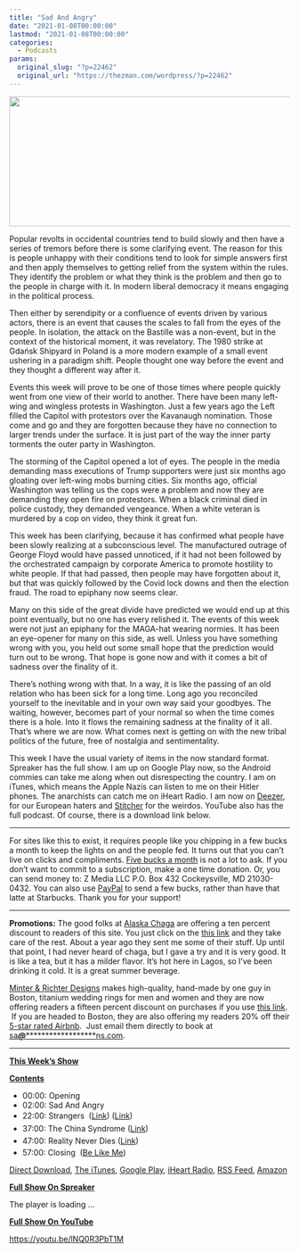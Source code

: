 ```yaml
---
title: "Sad And Angry"
date: "2021-01-08T00:00:00"
lastmod: "2021-01-08T00:00:00"
categories:
  - Podcasts
params:
  original_slug: "?p=22462"
  original_url: "https://thezman.com/wordpress/?p=22462"
---
```


[<img
src="http://thezman.com/wordpress/wp-content/uploads/2018/01/Power-Hour.png"
decoding="async" width="600" height="233" />](http://thezman.com/wordpress/wp-content/uploads/2018/01/Power-Hour.png)

Popular revolts in occidental countries tend to build slowly and then
have a series of tremors before there is some clarifying event. The
reason for this is people unhappy with their conditions tend to look for
simple answers first and then apply themselves to getting relief from
the system within the rules. They identify the problem or what they
think is the problem and then go to the people in charge with it. In
modern liberal democracy it means engaging in the political process.

Then either by serendipity or a confluence of events driven by various
actors, there is an event that causes the scales to fall from the eyes
of the people. In isolation, the attack on the Bastille was a non-event,
but in the context of the historical moment, it was revelatory. The 1980
strike at Gdańsk Shipyard in Poland is a more modern example of a small
event ushering in a paradigm shift. People thought one way before the
event and they thought a different way after it.

Events this week will prove to be one of those times where people
quickly went from one view of their world to another. There have been
many left-wing and wingless protests in Washington. Just a few years ago
the Left filled the Capitol with protestors over the Kavanaugh
nomination. Those come and go and they are forgotten because they have
no connection to larger trends under the surface. It is just part of the
way the inner party torments the outer party in Washington.

The storming of the Capitol opened a lot of eyes. The people in the
media demanding mass executions of Trump supporters were just six months
ago gloating over left-wing mobs burning cities. Six months ago,
official Washington was telling us the cops were a problem and now they
are demanding they open fire on protestors. When a black criminal died
in police custody, they demanded vengeance. When a white veteran is
murdered by a cop on video, they think it great fun.

This week has been clarifying, because it has confirmed what people have
been slowly realizing at a subconscious level. The manufactured outrage
of George Floyd would have passed unnoticed, if it had not been followed
by the orchestrated campaign by corporate America to promote hostility
to white people. If that had passed, then people may have forgotten
about it, but that was quickly followed by the Covid lock downs and then
the election fraud. The road to epiphany now seems clear.

Many on this side of the great divide have predicted we would end up at
this point eventually, but no one has every relished it. The events of
this week were not just an epiphany for the MAGA-hat wearing normies. It
has been an eye-opener for many on this side, as well. Unless you have
something wrong with you, you held out some small hope that the
prediction would turn out to be wrong. That hope is gone now and with it
comes a bit of sadness over the finality of it.

There’s nothing wrong with that. In a way, it is like the passing of an
old relation who has been sick for a long time. Long ago you reconciled
yourself to the inevitable and in your own way said your goodbyes. The
waiting, however, becomes part of your normal so when the time comes
there is a hole. Into it flows the remaining sadness at the finality of
it all. That’s where we are now. What comes next is getting on with the
new tribal politics of the future, free of nostalgia and sentimentality.

This week I have the usual variety of items in the now standard format.
Spreaker has the full show. I am up on Google Play now, so the Android
commies can take me along when out disrespecting the country. I am on
iTunes, which means the Apple Nazis can listen to me on their Hitler
phones. The anarchists can catch me on iHeart Radio. I am now on
<a href="https://www.deezer.com/show/623032" rel="noopener noreferrer"
target="_blank">Deezer</a>, for our European haters and <a
href="https://www.stitcher.com/podcast/the-z-blog-power-hour?refid=stpr"
rel="noopener noreferrer" target="_blank">Stitcher</a> for the weirdos.
YouTube also has the full podcast. Of course, there is a download link
below.

------------------------------------------------------------------------

For sites like this to exist, it requires people like you chipping in a
few bucks a month to keep the lights on and the people fed. It turns out
that you can’t live on clicks and compliments.
<a href="https://www.subscribestar.com/the-z-blog"
rel="noopener noreferrer" target="_blank">Five bucks a month</a> is not
a lot to ask. If you don’t want to commit to a subscription, make a one
time donation. Or, you can send money to: Z Media LLC P.O. Box 432
Cockeysville, MD 21030-0432. You can also use <a
href="https://www.paypal.com/cgi-bin/webscr?cmd=_s-xclick&amp;hosted_button_id=UDAS2Q8JYA6CN&amp;source=url"
rel="noopener noreferrer" target="_blank">PayPal</a> to send a few
bucks, rather than have that latte at Starbucks. Thank you for your
support!

------------------------------------------------------------------------

**Promotions:** The good folks at
<a href="https://alaskachaga.us/" rel="noopener noreferrer"
target="_blank">Alaska Chaga</a> are offering a ten percent discount to
readers of this site. You just click on the
<a href="https://alaskachaga.us/discount/ZMAN" rel="noopener noreferrer"
target="_blank">this link</a> and they take care of the rest. About a
year ago they sent me some of their stuff. Up until that point, I had
never heard of chaga, but I gave a try and it is very good. It is like a
tea, but it has a milder flavor. It’s hot here in Lagos, so I’ve been
drinking it cold. It is a great summer beverage.

<a href="https://www.minterandrichterdesigns.com/"
rel="noreferrer nofollow noopener" target="_blank">Minter &amp; Richter
Designs</a> makes high-quality, hand-made by one guy in Boston, titanium
wedding rings for men and women and they are now offering readers a
fifteen percent discount on purchases if you use
<a href="https://www.minterandrichterdesigns.com/discount/ZMAN"
rel="noreferrer nofollow noopener" target="_blank">this link</a>. 
 <span class="highlight"><span class="colour"><span class="font"><span class="size">If
you are headed to Boston, they are also offering my readers 20% off
their <a
href="https://www.airbnb.com/users/7988017/listings?user_id=7988017&amp;s=3"
rel="noopener noreferrer" target="_blank">5-star rated Airbnb</a>.  Just
email them directly to book at
<a href="mailto:sa***@*********************ns.com"
data-original-string="e3+K29Qn2CezQ8ZnjhKRDQ==cb7mMtXXMvhaUkRGckPC3+Jlj9gjddPEiQzpb6uLmn99HImMbHNor5gAikDxTnlRSY5"><span
class="apbct-email-encoder"
data-original-string="vR693e0W8wLGXVz77a5oFg==cb7hxZgdMNQLgnlCWGbG/zQ2h0I3+xPMiVBVJwhIu7Yc5JDU2owT5N9IrMNSuWSQ6Jc"
title="This contact has been encoded by Anti-Spam by CleanTalk. Click to decode. To finish the decoding make sure that JavaScript is enabled in your browser.">sa<span
class="apbct-blur">***</span>@<span
class="apbct-blur">*********************</span>ns.com</span></a>.</span></span></span></span>

------------------------------------------------------------------------

**<u>This Week’s Show</u>**

**<u>Contents</u>**

-   00:00: Opening
-   02:00: Sad And Angry
-   22:00: Strangers
    <span style="line-height: 1.625;"> (<a href="https://archive.is/ZflRg" rel="noopener"
    target="_blank">Link</a>)
    (<a href="https://archive.is/6B7nE" rel="noopener"
    target="_blank">Link</a>)</span>
-   37:00: The China Syndrome
    <span style="line-height: 1.625;">(<a href="https://archive.is/s7bJB" rel="noopener"
    target="_blank">Link</a>)</span>
-   47:00: Reality Never Dies
    <span style="line-height: 1.625;">(<a href="https://archive.is/n0Fx9" rel="noopener"
    target="_blank">Link</a>)</span>
-   57:00: Closing  ([Be Like
    Me](https://www.minterandrichterdesigns.com/products/the-man-they-call-z-titanium-mokume-gane-mens-wedding-ring?_pos=1&_sid=bdaf5cbe8&_ss=r))

<a href="https://api.spreaker.com/v2/episodes/42836310/download.mp3"
rel="noopener" target="_blank">Direct Download</a>, <a
href="https://itunes.apple.com/us/podcast/the-z-blog-power-hour/id1262799640?mt=2"
rel="noopener noreferrer" target="_blank">The iTunes</a>, <a
href="https://podcasts.google.com/?feed=aHR0cHM6Ly93d3cuc3ByZWFrZXIuY29tL3Nob3cvMjU4OTY1Ny9lcGlzb2Rlcy9mZWVk"
rel="noopener noreferrer" target="_blank">Google Play</a>, <a href="https://www.iheart.com/podcast/the-z-blog-power-hour-29246491/"
rel="noopener noreferrer" target="_blank">iHeart Radio,</a>
<a href="https://www.spreaker.com/show/2589657/episodes/feed"
rel="noopener noreferrer" target="_blank">RSS Feed</a>, <a
href="https://music.amazon.com/podcasts/0d8bc343-742c-40fe-95c8-616ccf4cf1fa/The-Z-Blog-Power-Hour"
rel="noopener noreferrer" target="_blank">Amazon</a>

**<u>Full Show On Spreaker</u>**

The player is loading ...

<span class="widget_spinner dark"></span>

**<u>Full Show On YouTube</u>**

https://youtu.be/lNQ0R3PbT1M
